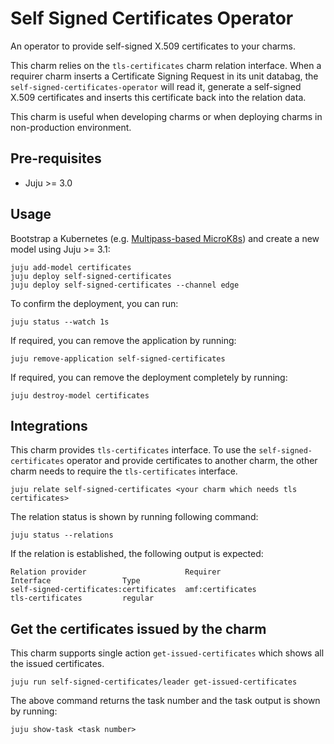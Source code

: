 # Self Signed Certificates Operator

An operator to provide self-signed X.509 certificates to your charms.

This charm relies on the `tls-certificates` charm relation interface. When a requirer charm 
inserts a Certificate Signing Request in its unit databag, the 
`self-signed-certificates-operator` will read it, generate a self-signed X.509 certificates and
inserts this certificate back into the relation data.

This charm is useful when developing charms or when deploying charms in non-production environment.

## Pre-requisites

- Juju >= 3.0

## Usage

Bootstrap a Kubernetes (e.g. [Multipass-based MicroK8s](https://discourse.charmhub.io/t/charmed-environment-charm-dev-with-canonical-multipass/8886)) and create a new model using Juju >= 3.1:

```shell
juju add-model certificates
juju deploy self-signed-certificates
juju deploy self-signed-certificates --channel edge
```

To confirm the deployment, you can run:

```shell
juju status --watch 1s
```

If required, you can remove the application by running:

```shell
juju remove-application self-signed-certificates
```

If required, you can remove the deployment completely by running:

```shell
juju destroy-model certificates
```

## Integrations

This charm provides `tls-certificates` interface.  To use the `self-signed-certificates` operator and provide certificates to another charm, the other charm needs to require the `tls-certificates` interface.

```shell
juju relate self-signed-certificates <your charm which needs tls certificates>
```

The relation status is shown by running following command:

```shell
juju status --relations
```

If the relation is established, the following output is expected:

```shell
Relation provider                      Requirer                             Interface                Type     
self-signed-certificates:certificates  amf:certificates                     tls-certificates         regular
```

## Get the certificates issued by the charm

This charm supports single action `get-issued-certificates` which shows all the issued certificates.

```shell
juju run self-signed-certificates/leader get-issued-certificates
```

The above command returns the task number and the task output is shown by running:

```shell
juju show-task <task number>
```
